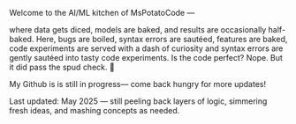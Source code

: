 Welcome to the AI/ML kitchen of MsPotatoCode — 

where data gets diced, models are baked, and results are occasionally half-baked. Here, bugs are boiled, syntax errors are sautéed, features are baked, code experiments are served with a dash of curiosity and syntax errors are gently sautéed into tasty code experiments. Is the code perfect? Nope. But it did pass the spud check. 🧪

My Github is is still in progress— come back hungry for more updates!

Last updated: May 2025 — still peeling back layers of logic, simmering fresh ideas, and mashing concepts as needed.
